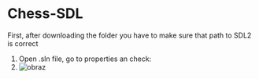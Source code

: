 # Chess-SDL
 
First, after downloading the folder you have to make sure that path to SDL2 is correct
1. Open .sln file, go to properties an check:
2. ![obraz](https://user-images.githubusercontent.com/84734341/155894290-cb51a35e-9e76-4242-9e1d-e2356abaa5a6.png)
